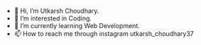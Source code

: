 - 👋 Hi, I’m Utkarsh Choudhary.
- 👀 I’m interested in Coding.
- 🌱 I’m currently learning Web Development.
- 📫 How to reach me through instagram utkarsh_choudhary37

<!---
UtkarshChoudhary19/UtkarshChoudhary19 is a ✨ special ✨ repository because its `README.md` (this file) appears on your GitHub profile.
You can click the Preview link to take a look at your changes.
--->
